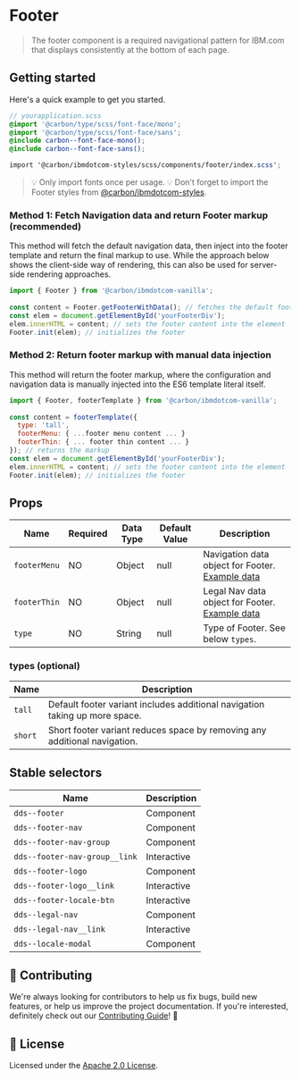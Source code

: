 # Footer

> The footer component is a required navigational pattern for IBM.com that
> displays consistently at the bottom of each page.

## Getting started

Here's a quick example to get you started.

```scss
// yourapplication.scss
@import '@carbon/type/scss/font-face/mono';
@import '@carbon/type/scss/font-face/sans';
@include carbon--font-face-mono();
@include carbon--font-face-sans();

import '@carbon/ibmdotcom-styles/scss/components/footer/index.scss';
```

> 💡 Only import fonts once per usage. 💡 Don't forget to import the Footer
> styles from
> [@carbon/ibmdotcom-styles](https://github.com/carbon-design-system/carbon-for-ibm-dotcom/blob/master/packages/styles).

### Method 1: Fetch Navigation data and return Footer markup (recommended)

This method will fetch the default navigation data, then inject into the footer
template and return the final markup to use. While the approach below shows the
client-side way of rendering, this can also be used for server-side rendering
approaches. ​

```javascript
import { Footer } from '@carbon/ibmdotcom-vanilla';
​
const content = Footer.getFooterWithData(); // fetches the default footer content, then returns the footer markup
const elem = document.getElementById('yourFooterDiv');
elem.innerHTML = content; // sets the footer content into the element
Footer.init(elem); // initializes the footer
```

### Method 2: Return footer markup with manual data injection

This method will return the footer markup, where the configuration and
navigation data is manually injected into the ES6 template literal itself. ​

```javascript
import { Footer, footerTemplate } from '@carbon/ibmdotcom-vanilla';
​
const content = footerTemplate({
  type: 'tall',
  footerMenu: { ...footer menu content ... }
  footerThin: { ... footer thin content ... }
}); // returns the markup
const elem = document.getElementById('yourFooterDiv');
elem.innerHTML = content; // sets the footer content into the element
Footer.init(elem); // initializes the footer
```

## Props

| Name         | Required | Data Type | Default Value | Description                                                                                                                                                                                 |
| ------------ | -------- | --------- | ------------- | ------------------------------------------------------------------------------------------------------------------------------------------------------------------------------------------- |
| `footerMenu` | NO       | Object    | null          | Navigation data object for Footer. [Example data](https://github.com/carbon-design-system/carbon-for-ibm-dotcom/blob/master/packages/react/src/components/Footer/__data__/footer-menu.json) |
| `footerThin` | NO       | Object    | null          | Legal Nav data object for Footer. [Example data](https://github.com/carbon-design-system/carbon-for-ibm-dotcom/blob/master/packages/react/src/components/Footer/__data__/footer-thin.json)  |
| `type`       | NO       | String    | null          | Type of Footer. See below `types`.                                                                                                                                                          |

### types (optional)

| Name    | Description                                                                 |
| ------- | --------------------------------------------------------------------------- |
| `tall`  | Default footer variant includes additional navigation taking up more space. |
| `short` | Short footer variant reduces space by removing any additional navigation.   |

## Stable selectors

| Name                          | Description |
| ----------------------------- | ----------- |
| `dds--footer`                 | Component   |
| `dds--footer-nav`             | Component   |
| `dds--footer-nav-group`       | Component   |
| `dds--footer-nav-group__link` | Interactive |
| `dds--footer-logo`            | Component   |
| `dds--footer-logo__link`      | Interactive |
| `dds--footer-locale-btn`      | Interactive |
| `dds--legal-nav`              | Component   |
| `dds--legal-nav__link`        | Interactive |
| `dds--locale-modal`           | Component   |

## 🙌 Contributing

We're always looking for contributors to help us fix bugs, build new features,
or help us improve the project documentation. If you're interested, definitely
check out our
[Contributing Guide](https://github.com/carbon-design-system/carbon-for-ibm-dotcom/blob/master/.github/CONTRIBUTING.md)!
👀

## 📝 License

Licensed under the
[Apache 2.0 License](https://github.com/carbon-design-system/carbon-for-ibm-dotcom/blob/master/LICENSE).
